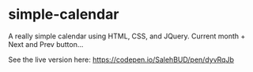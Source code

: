# simple-calendar
A really simple calendar using HTML, CSS, and JQuery. Current month + Next and Prev button...

See the live version here:
https://codepen.io/SalehBUD/pen/dyvRqJb
